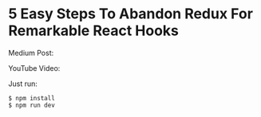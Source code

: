 # 5 Easy Steps To Abandon Redux For Remarkable React Hooks

Medium Post:

YouTube Video:

Just run:
```
$ npm install
$ npm run dev
```